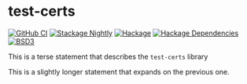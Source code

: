 # test-certs

[![GitHub CI](https://github.com/adetokunbo/test-certs/actions/workflows/ci.yml/badge.svg)](https://github.com/adetokunbo/test-certs/actions)
[![Stackage Nightly](http://stackage.org/package/test-certs/badge/nightly)](http://stackage.org/nightly/package/test-certs)
[![Hackage][hackage-badge]][hackage]
[![Hackage Dependencies][hackage-deps-badge]][hackage-deps]
[![BSD3](https://img.shields.io/badge/license-BSD3-green.svg?dummy)](https://github.com/adetokunbo/test-certs/blob/master/LICENSE)

This is a terse statement that describes the `test-certs` library

This is a slightly longer statement that expands on the previous one.

[hackage-deps-badge]: <https://img.shields.io/hackage-deps/v/test-certs.svg>
[hackage-deps]:       <http://packdeps.haskellers.com/feed?needle=test-certs>
[hackage-badge]:      <https://img.shields.io/hackage/v/test-certs.svg>
[hackage]:            <https://hackage.haskell.org/package/test-certs>

